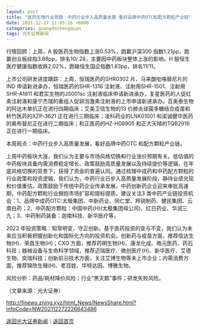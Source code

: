 ```yaml
---
layout: post
title: "医药生物行业周报：中药行业步入高质量发展 看好品牌中药OTC和配方颗粒产业链"
date: 2021-12-27 11:05:26 +0800
categories: guangdazhengquan
tags: 光大证券新闻
---
```

<p>行情回顾：上周，A 股医药生物指数上涨0.53%，跑赢沪深300 指数1.21pp，跑赢创业板综指3.88pp，排名10/ 28，主要因中药板块整体上涨的影响。H 股恒生医疗健康指数收跌2.02%，跑输恒生国企指数1.83pp，排名11/11。</p><p>上市公司研发进度跟踪：上周，恒瑞医药的SHR0302 片、马来酸吡咯替尼片的IND 申请新进承办，恒瑞医药的SHR-1316 注射液、注射用SHR-1501、注射用SHR-A1811 和君实生物的JS001sc 注射液临床申请新进承办，复星医药的人促红素注射液和康宁杰瑞的重组人促卵泡激素注射液的上市申请新进承办。百奥泰生物的阿达木单抗正在进行四期临床；艾美卫信生物的13 价肺炎球菌多糖结合疫苗和轩竹医药的XZP-3621 正在进行三期临床；凌科药业的LNK01001 和诺诚健华医药的奥布替尼正在进行二期临床；和正医药的HZ-H08905 和正大天晴的TQB2916 正在进行一期临床。</p><p>本周观点：中药行业步入高质量发展，看好品牌中药OTC 和配方颗粒产业链。</p><p>上周中药板块大涨，我们认为主要与市场风格切换和行业涨价预期有关。低估值的中药板块具备内需消费稳定增长、政策鼓励高质量发展以及持续提价等逻辑，在年底风格切换的背景下，获得了资金的普遍认同。通过梳理中成药和中药配方颗粒的行业政策和投资逻辑，我们认为，中药行业已步入高质量发展阶段，静待业绩兑现和价值重估。政策鼓励下传统中药企业传承发展，中药创新药企业迎来审批高速期，中药配方颗粒行业拥抱市场扩容和提标提质。建议关注3 类中药产业链投资机会：1、品牌中成药OTC:太极集团、中新药业、同仁堂、羚锐制药、健民集团、云南白药；2、中药配方颗粒：中国中药(H)(太极集团母公司)、红日药业、华润三九；3、中药制药装备：迦南科技、新华医疗等。</p><p>2022 年投资策略：知常明变，守正创新。基于医药投资的变与不变，我们认为未来应当积极把握创新化和国际化方向的投资机会。创新药与疫苗方面，推荐信达生物(H)、荣昌生物(H)；CXO 方面，推荐药明生物(H)、康龙化成、皓元医药、药石科技；器械设备与生命科学领域，推荐迈瑞医疗、微创医疗(H)、新华医疗、艾德生物、奕瑞科技；创新前沿技术方面，关注艾博生物等未上市企业；内需消费方面，推荐锦欣生殖(H)、老百姓、华特达因、博雅生物。</p><p>风险分析：药品/耗材降价风险；行业“黑天鹅”事件；研发失败风险。</p><p class="em_media">（文章来源：光大证券）</p>

<http://finews.zning.xyz/html_News/NewsShare.html?infoCode=NW202112272226643486>

[返回光大证券新闻](//finews.withounder.com/category/guangdazhengquan.html)｜[返回首页](//finews.withounder.com/)